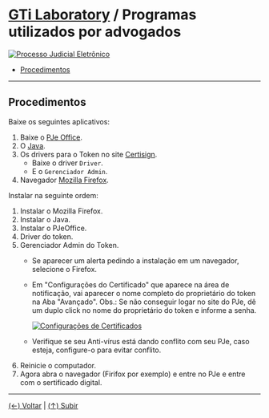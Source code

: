 # [GTi Laboratory](https://github.com/systemboys/GTi_Laboratory#laborat%C3%B3rio-gti "Laboratório GTi") / Programas utilizados por advogados

[![Processo Judicial Eletrônico](https://github.com/systemboys/GTi_Laboratory/raw/main/Microsoft%20Windows/Macetes/Advogados/images/PJe_img1.jpeg "Processo Judicial Eletrônico")](https://github.com/systemboys/GTi_Laboratory/raw/main/Microsoft%20Windows/Macetes/Advogados/images/PJe_img1.jpeg "Processo Judicial Eletrônico")

- [Procedimentos](#procedimentos "Procedimentos")

---

## Procedimentos

Baixe os seguintes aplicativos:

1. Baixe o [PJe Office](https://www.pje.jus.br/wiki/index.php/PJeOffice "PJe Office").
2. O [Java](https://www.java.com/pt-BR/download/ie_manual.jsp?locale=pt_BR "Java").
3. Os drivers para o Token no site [Certisign](https://www.certisign.com.br/duvidas-suporte/downloads/tokens "Certisign").
	- Baixe o driver `Driver`.
	- E o `Gerenciador Admin`.
4. Navegador [Mozilla Firefox](https://www.mozilla.org/pt-BR/firefox/new/ "Mozilla Firefox").

Instalar na seguinte ordem:

1. Instalar o Mozilla Firefox.
2. Instalar o Java.
3. Instalar o PJeOffice.
4. Driver do token.
5. Gerenciador Admin do Token.
	- Se aparecer um alerta pedindo a instalação em um navegador, selecione o Firefox.
	- Em "Configurações do Certificado" que aparece na área de notificação, vai aparecer o nome completo do proprietário do token na Aba "Avançado". Obs.: Se não conseguir logar no site do PJe, dê um duplo click no nome do proprietário do token e informe a senha.

		[![Configurações de Certificados](https://github.com/systemboys/GTi_Laboratory/raw/main/Microsoft%20Windows/Macetes/Advogados/images/Configura%C3%A7%C3%B5es%20de%20Certificados.png "Configurações de Certificados")](https://github.com/systemboys/GTi_Laboratory/raw/main/Microsoft%20Windows/Macetes/Advogados/images/Configura%C3%A7%C3%B5es%20de%20Certificados.png "Configurações de Certificados")

	- Verifique se seu Anti-vírus está dando conflito com seu PJe, caso esteja, configure-o para evitar conflito.
6. Reinicie o computador.
7. Agora abra o navegador (Firifox por exemplo) e entre no PJe e entre com o sertificado digital.

---

[(&larr;) Voltar](https://github.com/systemboys/GTi_Laboratory#laborat%C3%B3rio-gti "Voltar ao Sumário") | 
[(&uarr;) Subir](#gti-laboratory--programas-utilizados-por-advogados "Subir para o topo")


